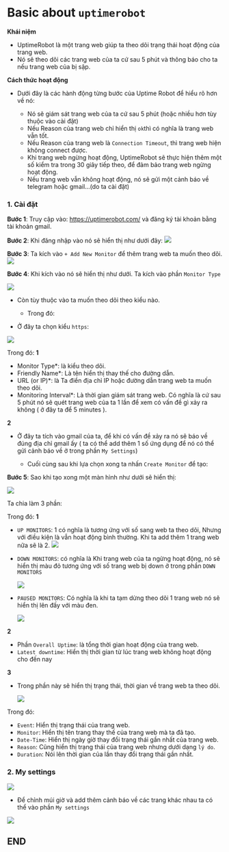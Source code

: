 # Basic about ``uptimerobot``

**Khái niệm**
- UptimeRobot là một trang web giúp ta theo dõi trạng thái hoạt động của trang web.
- Nó sẽ theo dõi các trang web của ta cứ sau 5 phút và thông báo cho ta nếu trang web của bị sập.

**Cách thức hoạt động**
- Dưới đây là các hành động từng bước của Uptime Robot để hiểu rõ hơn về nó:

  - Nó sẽ giám sát trang web của ta cứ sau 5 phút (hoặc nhiều hơn tùy thuộc vào cài đặt)
  - Nếu Reason của trang web chỉ hiển thị ``ok``thì có nghĩa là trang web vẫn tốt.
  - Nếu Reason của trang web là ``Connection Timeout``, thì trang web hiện không connect được.
  - Khi trang web ngừng hoạt động, UptimeRobot sẽ thực hiện thêm một số kiểm tra trong 30 giây tiếp theo, để đảm bảo trang web ngừng hoạt động.
  - Nếu trang web vẫn không hoạt động, nó sẽ gửi một cảnh báo về telegram hoặc gmail...(do ta cài đặt)

### 1. Cài đặt

**Bước 1**: Truy cập vào: https://uptimerobot.com/ và đăng ký tài khoản bằng tài khoản gmail.

**Bước 2**: Khi đăng nhập vào nó sẽ hiển thị như dưới đây:
![](https://i.imgur.com/QTSQbnX.png)

**Bước 3**: Ta kích vào ``+ Add New Monitor`` để thêm trang web ta muốn theo dõi.
![](https://i.imgur.com/uafKCXL.png)

**Bước 4**: Khi kích vào nó sẽ hiển thị như dưới. Ta kích vào phần ``Monitor Type``

![](https://i.imgur.com/T4IOhRk.png)

- Còn tùy thuộc vào ta muốn theo dõi theo kiểu nào.
  - Trong đó: 

- Ở đây ta chọn kiểu ``https``:

![](https://i.imgur.com/Ox3qUuN.png)

Trong đó:
**1**
- Monitor Type*: là kiểu theo dõi.
- Friendly Name*: Là tên hiển thị thay thế cho đường dẫn.
- URL (or IP)*: là Ta điền địa chỉ IP hoặc đường dẫn trang web ta muốn theo dõi.
- Monitoring Interval*: Là thời gian giám sát trang web. Có nghĩa là cứ sau 5 phút nó sẽ quét trang web của ta 1 lần để xem có vấn đề gì xảy ra không ( ở đây ta để 5 minutes ).

**2**
- Ở đây ta tích vào gmail của ta, để khi có vấn đề xảy ra nó sẽ báo về đúng địa chỉ gmail ấy ( ta có thể add thêm 1 số ứng dụng để nó có thể gửi cảnh báo về ở trong phần ``My Settings``)

  - Cuối cùng sau khi lựa chọn xong ta nhấn ``Create Monitor`` để tạo:

**Bước 5**: Sao khi tạo xong một màn hình như dưới sẽ hiển thị:

![](https://i.imgur.com/bHkQxW1.png)

Ta chia làm 3 phần:

Trong đó:
**1**

-  ``UP MONITORS``: 1 có nghĩa là tương ứng với số sang web ta theo dõi, Nhưng với điều kiện là vẫn hoạt động bình thường. Khi ta add thêm 1 trang web nữa sẽ là 2.
    ![](https://i.imgur.com/sLtRqOW.png)

- ``DOWN MONITORS``: có nghĩa là Khi trang web của ta ngừng hoạt động, nó sẽ hiển thị màu đỏ tương ứng với số trang web bị down ở trong phần ``DOWN MONITORS``

    ![](https://i.imgur.com/kW0V3hq.png)

- ``PAUSED MONITORS``: Có nghĩa là khi ta tạm dừng theo dõi 1 trang web nó sẽ hiển thị lên đấy với màu đen.

    ![](https://i.imgur.com/VKNZerJ.png)
    
**2**
- Phần ``Overall Uptime``: là tổng thời gian hoạt động của trang web.
-  ``Latest downtime``: Hiển thị thời gian từ lúc trang web không hoạt động cho đến nay

**3**
- Trong phần này sẽ hiển thị trạng thái, thời gian về trang web ta theo dõi.

    ![](https://i.imgur.com/o4wvRuu.png)

Trong đó:
- ``Event``: Hiển thị trạng thái của trang web.
- ``Monitor``: Hiển thị tên trang thay thế của trang web mà ta đã tạo.
- ``Date-Time``: Hiển thị ngày giờ thay đổi trạng thái gần nhất của trang web.
- ``Reason``: Cũng hiển thị trạng thái của trang web nhưng dưới dạng ``lý do``.
- ``Duration``: Nói lên thời gian của lần thay đổi trạng thái gần nhất.

### 2. My settings
![](https://i.imgur.com/6fdf86y.png)

- Để chỉnh múi giờ và add thêm cảnh báo về các trang khác nhau ta có thể vào phần ``My settings``

![](https://i.imgur.com/8UHQDUQ.png)

## END